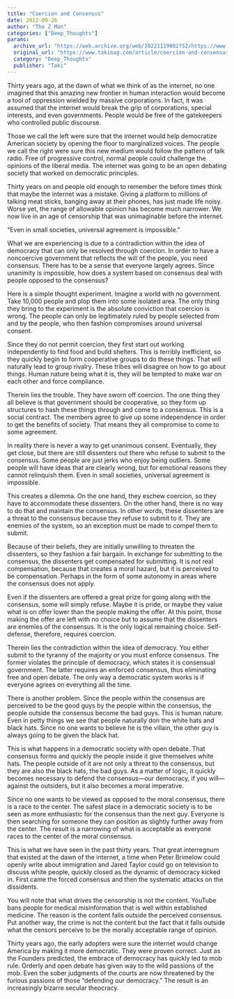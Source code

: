 ```yaml
---
title: "Coercion and Consensus"
date: 2022-09-26
author: "The Z Man"
categories: ["Deep_Thoughts"]
params:
  archive_url: "https://web.archive.org/web/20221119002752/https://www.takimag.com/article/coercion-and-consensus/"
  original_url: "https://www.takimag.com/article/coercion-and-consensus/"
  category: "Deep_Thoughts"
  publisher: "Taki"
---
```


Thirty years ago, at the dawn of what we think of as the internet, no one imagined that this amazing new frontier in human interaction would become a tool of oppression wielded by massive corporations. In fact, it was assumed that the internet would break the grip of corporations, special interests, and even governments. People would be free of the gatekeepers who controlled public discourse.

Those we call the left were sure that the internet would help democratize American society by opening the floor to marginalized voices. The people we call the right were sure this new medium would follow the pattern of talk radio. Free of progressive control, normal people could challenge the opinions of the liberal media. The internet was going to be an open debating society that worked on democratic principles.

Thirty years on and people old enough to remember the before times think that maybe the internet was a mistake. Giving a platform to millions of talking meat sticks, banging away at their phones, has just made life noisy. Worse yet, the range of allowable opinion has become much narrower. We now live in an age of censorship that was unimaginable before the internet.

“Even in small societies, universal agreement is impossible.”

What we are experiencing is due to a contradiction within the idea of democracy that can only be resolved through coercion. In order to have a noncoercive government that reflects the will of the people, you need consensus. There has to be a sense that everyone largely agrees. Since unanimity is impossible, how does a system based on consensus deal with people opposed to the consensus?

Here is a simple thought experiment. Imagine a world with no government. Take 10,000 people and plop them into some isolated area. The only thing they bring to the experiment is the absolute conviction that coercion is wrong. The people can only be legitimately ruled by people selected from and by the people, who then fashion compromises around universal consent.

Since they do not permit coercion, they first start out working independently to find food and build shelters. This is terribly inefficient, so they quickly begin to form cooperative groups to do these things. That will naturally lead to group rivalry. These tribes will disagree on how to go about things. Human nature being what it is, they will be tempted to make war on each other and force compliance.

Therein lies the trouble. They have sworn off coercion. The one thing they all believe is that government should be cooperative, so they form up structures to hash these things through and come to a consensus. This is a social contract. The members agree to give up some independence in order to get the benefits of society. That means they all compromise to come to some agreement.

In reality there is never a way to get unanimous consent. Eventually, they get close, but there are still dissenters out there who refuse to submit to the consensus. Some people are just jerks who enjoy being outliers. Some people will have ideas that are clearly wrong, but for emotional reasons they cannot relinquish them. Even in small societies, universal agreement is impossible.

This creates a dilemma. On the one hand, they eschew coercion, so they have to accommodate these dissenters. On the other hand, there is no way to do that and maintain the consensus. In other words, these dissenters are a threat to the consensus because they refuse to submit to it. They are enemies of the system, so an exception must be made to compel them to submit.

Because of their beliefs, they are initially unwilling to threaten the dissenters, so they fashion a fair bargain. In exchange for submitting to the consensus, the dissenters get compensated for submitting. It is not real compensation, because that creates a moral hazard, but it is perceived to be compensation. Perhaps in the form of some autonomy in areas where the consensus does not apply.

Even if the dissenters are offered a great prize for going along with the consensus, some will simply refuse. Maybe it is pride, or maybe they value what is on offer lower than the people making the offer. At this point, those making the offer are left with no choice but to assume that the dissenters are enemies of the consensus. It is the only logical remaining choice. Self-defense, therefore, requires coercion.

Therein lies the contradiction within the idea of democracy. You either submit to the tyranny of the majority or you must enforce consensus. The former violates the principle of democracy, which states it is consensual government. The latter requires an enforced consensus, thus eliminating free and open debate. The only way a democratic system works is if everyone agrees on everything all the time.

There is another problem. Since the people within the consensus are perceived to be the good guys by the people within the consensus, the people outside the consensus become the bad guys. This is human nature. Even in petty things we see that people naturally don the white hats and black hats. Since no one wants to believe he is the villain, the other guy is always going to be given the black hat.

This is what happens in a democratic society with open debate. That consensus forms and quickly the people inside it give themselves white hats. The people outside of it are not only a threat to the consensus, but they are also the black hats, the bad guys. As a matter of logic, it quickly becomes necessary to defend the consensus—our democracy, if you will—against the outsiders, but it also becomes a moral imperative.

Since no one wants to be viewed as opposed to the moral consensus, there is a race to the center. The safest place in a democratic society is to be seen as more enthusiastic for the consensus than the next guy. Everyone is then searching for someone they can position as slightly further away from the center. The result is a narrowing of what is acceptable as everyone races to the center of the moral consensus.

This is what we have seen in the past thirty years. That great interregnum that existed at the dawn of the internet, a time when Peter Brimelow could openly write about immigration and Jared Taylor could go on television to discuss white people, quickly closed as the dynamic of democracy kicked in. First came the forced consensus and then the systematic attacks on the dissidents.

You will note that what drives the censorship is not the content. YouTube bans people for medical misinformation that is well within established medicine. The reason is the content falls outside the perceived consensus. Put another way, the crime is not the content but the fact that it falls outside what the censors perceive to be the morally acceptable range of opinion.

Thirty years ago, the early adopters were sure the internet would change America by making it more democratic. They were proven correct. Just as the Founders predicted, the embrace of democracy has quickly led to mob rule. Orderly and open debate has given way to the wild passions of the mob. Even the sober judgments of the courts are now threatened by the furious passions of those “defending our democracy.” The result is an increasingly bizarre secular theocracy.

